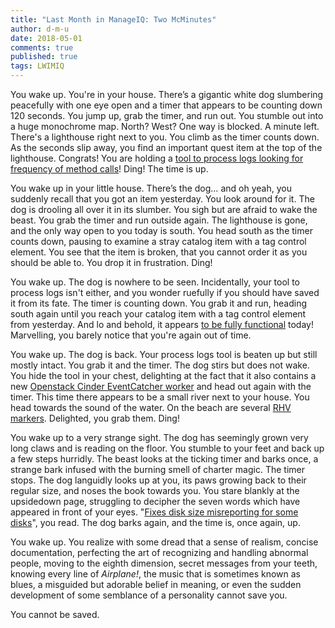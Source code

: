 ```yaml
---
title: "Last Month in ManageIQ: Two McMinutes"
author: d-m-u
date: 2018-05-01
comments: true
published: true
tags: LWIMIQ
---
```


You wake up. You're in your house. There’s a gigantic white dog slumbering peacefully with one eye open and a timer that appears to be counting down 120 seconds. You jump up, grab the timer, and run out. You stumble out into a huge monochrome map. North? West? One way is blocked. A minute left. There's a lighthouse right next to you. You climb as the timer counts down. As the seconds slip away, you find an important quest item at the top of the lighthouse. Congrats! You are holding a [tool to process logs looking for frequency of method calls](https://github.com/ManageIQ/manageiq/pull/17312)! Ding! The time is up.  
  
You wake up in your little house. There’s the dog… and oh yeah, you suddenly recall that you got an item yesterday. You look around for it. The dog is drooling all over it in its slumber. You sigh but are afraid to wake the beast. You grab the timer and run outside again. The lighthouse is gone, and the only way open to you today is south. You head south as the timer counts down, pausing to examine a stray catalog item with a tag control element. You see that the item is broken, that you cannot order it as you should be able to. You drop it in frustration. Ding!  
  
You wake up. The dog is nowhere to be seen. Incidentally, your tool to process logs isn't either, and you wonder ruefully if you should have saved it from its fate. The timer is counting down. You grab it and run, heading south again until you reach your catalog item with a tag control element from yesterday. And lo and behold, it appears [to be fully functional](https://github.com/ManageIQ/ui-components/pull/278) today! Marvelling, you barely notice that you're again out of time.  
  
You wake up. The dog is back. Your process logs tool is beaten up but still mostly intact. You grab it and the timer. The dog stirs but does not wake. You hide the tool in your chest, delighting at the fact that it also contains a new [Openstack Cinder EventCatcher worker](https://github.com/ManageIQ/manageiq/pull/17351) and head out again with the timer. This time there appears to be a small river next to your house. You head towards the sound of the water. On the beach are several [RHV markers](https://github.com/ManageIQ/integration_tests/pull/7161). Delighted, you grab them. Ding!  
  
You wake up to a very strange sight. The dog has seemingly grown very long claws and is reading on the floor. You stumble to your feet and back up a few steps hurridly. The beast looks at the ticking timer and barks once, a strange bark infused with the burning smell of charter magic. The timer stops. The dog languidly looks up at you, its paws growing back to their regular size, and noses the book towards you. You stare blankly at the upsidedown page, struggling to decipher the seven words which have appeared in front of your eyes. "[Fixes disk size misreporting for some disks](https://github.com/ManageIQ/manageiq-ui-service/pull/1410)", you read. The dog barks again, and the time is, once again, up.   
  
You wake up. You realize with some dread that a sense of realism, concise documentation, perfecting the art of recognizing and handling abnormal people, moving to the eighth dimension, secret messages from your teeth, knowing every line of _Airplane!_, the music that is sometimes known as blues, a misguided but adorable belief in meaning, or even the sudden development of some semblance of a personality cannot save you. 
  
You cannot be saved. 

